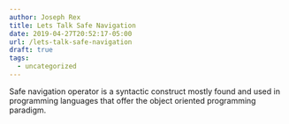 ```yaml
---
author: Joseph Rex
title: Lets Talk Safe Navigation
date: 2019-04-27T20:52:17-05:00
url: /lets-talk-safe-navigation
draft: true
tags:
  - uncategorized
---
```

Safe navigation operator is a syntactic construct mostly found and used in
programming languages that offer the object oriented programming paradigm.
